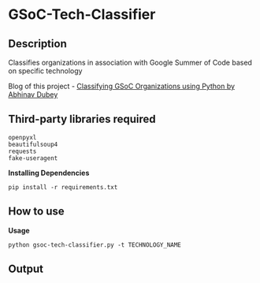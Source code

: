# GSoC-Tech-Classifier
## Description
Classifies organizations in association with Google Summer of Code based on specific technology

Blog of this project - [Classifying GSoC Organizations using Python by Abhinav Dubey](https://now-its-abhi.medium.com/classifying-gsoc-organizations-using-python-5d4d81a419db?source=friends_link&sk=d45125e69937cc3c956a75e6e8da3132)

## Third-party libraries required 
```argparse
openpyxl
beautifulsoup4
requests
fake-useragent
```
****Installing Dependencies****
```
pip install -r requirements.txt
```
## How to use
****Usage****
```
python gsoc-tech-classifier.py -t TECHNOLOGY_NAME
```

## Output

